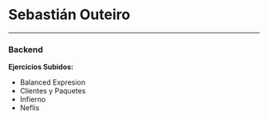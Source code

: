 # Sebastián Outeiro
__________
### Backend  

__Ejercicios Subidos:__
+ Balanced Expresion
+ Clientes y Paquetes
+ Infierno
+ Neflis  
